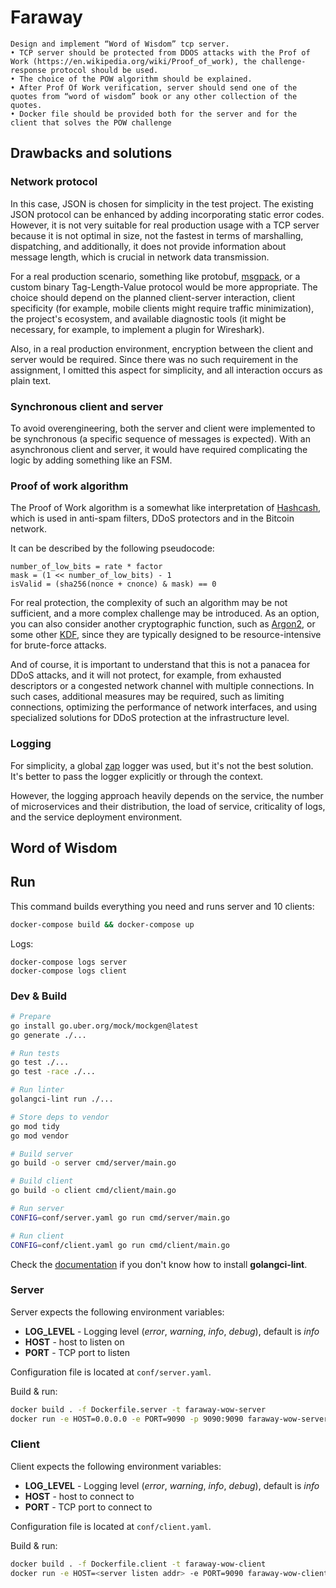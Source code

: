 # Faraway

```
Design and implement “Word of Wisdom” tcp server.
• TCP server should be protected from DDOS attacks with the Prof of Work (https://en.wikipedia.org/wiki/Proof_of_work), the challenge-response protocol should be used.
• The choice of the POW algorithm should be explained.
• After Prof Of Work verification, server should send one of the quotes from “word of wisdom” book or any other collection of the quotes.
• Docker file should be provided both for the server and for the client that solves the POW challenge
```

## Drawbacks and solutions

### Network protocol

In this case, JSON is chosen for simplicity in the test project. The existing JSON protocol can be enhanced by adding incorporating static error codes. However, it is not very suitable for real production usage with a TCP server because it is not optimal in size, not the fastest in terms of marshalling, dispatching, and additionally, it does not provide information about message length, which is crucial in network data transmission.

For a real production scenario, something like protobuf, [msgpack](https://msgpack.org), or a custom binary Tag-Length-Value protocol would be more appropriate. The choice should depend on the planned client-server interaction, client specificity (for example, mobile clients might require traffic minimization), the project's ecosystem, and available diagnostic tools (it might be necessary, for example, to implement a plugin for Wireshark).

Also, in a real production environment, encryption between the client and server would be required. Since there was no such requirement in the assignment, I omitted this aspect for simplicity, and all interaction occurs as plain text.

### Synchronous client and server

To avoid overengineering, both the server and client were implemented to be synchronous (a specific sequence of messages is expected). With an asynchronous client and server, it would have required complicating the logic by adding something like an FSM.

### Proof of work algorithm

The Proof of Work algorithm is a somewhat like interpretation of [Hashcash](https://en.wikipedia.org/wiki/Hashcash), which is used in anti-spam filters, DDoS protectors and in the Bitcoin network.

It can be described by the following pseudocode:
```
number_of_low_bits = rate * factor
mask = (1 << number_of_low_bits) - 1
isValid = (sha256(nonce + cnonce) & mask) == 0
```

For real protection, the complexity of such an algorithm may be not sufficient, and a more complex challenge may be introduced. As an option, you can also consider another cryptographic function, such as [Argon2](https://en.wikipedia.org/wiki/Argon2), or some other [KDF](https://en.wikipedia.org/wiki/Key_derivation_function), since they are typically designed to be resource-intensive for brute-force attacks.

And of course, it is important to understand that this is not a panacea for DDoS attacks, and it will not protect, for example, from exhausted descriptors or a congested network channel with multiple connections. In such cases, additional measures may be required, such as limiting connections, optimizing the performance of network interfaces, and using specialized solutions for DDoS protection at the infrastructure level.

### Logging

For simplicity, a global [zap](https://github.com/uber-go/zap) logger was used, but it's not the best solution. It's better to pass the logger explicitly or through the context.

However, the logging approach heavily depends on the service, the number of microservices and their distribution, the load of service, criticality of logs, and the service deployment environment.

## Word of Wisdom

## Run

This command builds everything you need and runs server and 10 clients:
```sh
docker-compose build && docker-compose up
```

Logs:
```
docker-compose logs server
docker-compose logs client
```


### Dev & Build

```sh
# Prepare
go install go.uber.org/mock/mockgen@latest
go generate ./...

# Run tests
go test ./...
go test -race ./...

# Run linter
golangci-lint run ./...

# Store deps to vendor 
go mod tidy
go mod vendor

# Build server
go build -o server cmd/server/main.go

# Build client
go build -o client cmd/client/main.go

# Run server
CONFIG=conf/server.yaml go run cmd/server/main.go

# Run client
CONFIG=conf/client.yaml go run cmd/client/main.go
```

Check the [documentation](https://golangci-lint.run/welcome/install/#local-installation) if you don't know how to install **golangci-lint**.

### Server
Server expects the following environment variables:
  - **LOG_LEVEL** - Logging level (*error*, *warning*, *info*, *debug*), default is *info*
  - **HOST** - host to listen on
  - **PORT** - TCP port to listen

Configuration file is located at `conf/server.yaml`.

Build & run:
```sh
docker build . -f Dockerfile.server -t faraway-wow-server
docker run -e HOST=0.0.0.0 -e PORT=9090 -p 9090:9090 faraway-wow-server
```

### Client
Client expects the following environment variables:
  - **LOG_LEVEL** - Logging level (*error*, *warning*, *info*, *debug*), default is *info*
  - **HOST** - host to connect to
  - **PORT** - TCP port to connect to

Configuration file is located at `conf/client.yaml`.

Build & run:
```sh
docker build . -f Dockerfile.client -t faraway-wow-client
docker run -e HOST=<server listen addr> -e PORT=9090 faraway-wow-client
```
